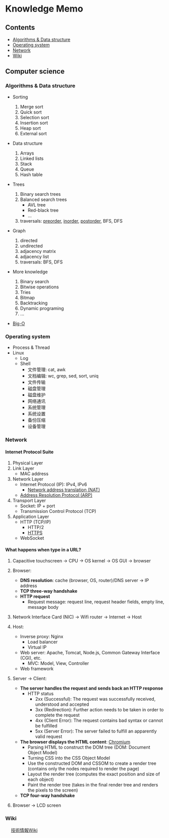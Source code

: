 # Knowledge Memo

## Contents

- [Algorithms & Data structure](#algorithms-&-data-structure)
- [Operating system](#operating-system)
- [Network](#network)
- [Wiki](#wiki)

## Computer science

### Algorithms & Data structure

- Sorting
  1. Merge sort
  2. Quick sort
  3. Selection sort
  4. Insertion sort
  5. Heap sort
  6. External sort

- Data structure
  1. Arrays
  2. Linked lists
  3. Stack
  4. Queue
  5. Hash table

- Trees
  1. Binary search trees
  2. Balanced search trees
      - AVL tree
      - Red-black tree
      - ...
  3. traversals: [preorder](https://leetcode.com/problems/binary-tree-preorder-traversal/), [inorder](https://leetcode.com/problems/binary-tree-inorder-traversal/), [postorder](https://leetcode.com/problems/binary-tree-postorder-traversal/), BFS, DFS

- Graph
  1. directed
  2. undirected
  3. adjacency matrix
  4. adjacency list
  5. traversals: BFS, DFS

- More knowledge
  1. Binary search
  2. Bitwise operations
  3. Tries
  4. Bitmap
  5. Backtracking
  6. Dynamic programing
  7. ...

- [Big-O](https://www.bigocheatsheet.com/)

### Operating system

- Process & Thread
- Linux
  - Log
  - Shell
    - 文件管理: cat, awk
    - 文档编辑: wc, grep, sed, sort, uniq
    - 文件传输
    - 磁盘管理
    - 磁盘维护
    - 网络通讯
    - 系统管理
    - 系统设置
    - 备份压缩
    - 设备管理

### Network

#### Internet Protocol Suite

1. Physical Layer
2. Link Layer
    - MAC address
3. Network Layer
    - Internet Protocol (IP): IPv4, IPv6
      - [Network address translation (NAT)](https://en.wikipedia.org/wiki/Network_address_translation)
    - [Address Resolution Protocol (ARP)](https://en.wikipedia.org/wiki/Address_Resolution_Protocol)
4. Transport Layer
    - Socket: IP + port
    - Transmission Control Protocol (TCP)
5. Application Layer
    - HTTP (TCP/IP)
      - HTTP/2
      - [HTTPS](http://www.ruanyifeng.com/blog/2016/08/migrate-from-http-to-https.html)
    - WebSocket

#### What happens when type in a URL?

1. Capacitive touchscreen → CPU → OS kernel → OS GUI → browser
2. Browser:
    - <strong>DNS resolution</strong>: cache (browser, OS, router)/DNS server → IP address
    - <strong>TCP three-way handshake</strong>
    - <strong>HTTP request</strong>
      - Request message: request line, request header fields, empty line, message body

3. Network Interface Card (NIC) → Wifi router → Internet → Host
4. Host:
    - Inverse proxy: Nginx
      - Load balancer
      - Virtual IP
    - Web server: Apache, Tomcat, Node.js, Common Gateway Interface (CGI), etc.
      - MVC: Model, View, Controller
    - Web framework
5. Server → Client:
    - <strong>The server handles the request and sends back an HTTP response</strong>
      - HTTP status
        - 2xx (Successful): The request was successfully received, understood and accepted
        - 3xx (Redirection): Further action needs to be taken in order to complete the request
        - 4xx (Client Error): The request contains bad syntax or cannot be fulfilled
        - 5xx (Server Error): The server failed to fulfill an apparently valid request
    - <strong>The browser displays the HTML content</strong>: [Chromium](https://www.chromium.org/developers/design-documents/multi-process-architecture)
      - Parsing HTML to construct the DOM tree (DOM: Document Object Model)
      - Turning CSS into the CSS Object Model
      - Use the constructed DOM and CSSOM to create a render tree (contains only the nodes required to render the page)
      - Layout the render tree (computes the exact position and size of each object)
      - Paint the render tree (takes in the final render tree and renders the pixels to the screen)
    - <strong>TCP four-way handshake</strong>
6. Browser → LCD screen

### Wiki

&emsp; [技術情報Wiki](https://www.sangyo-rock.com/tech/index.php)
